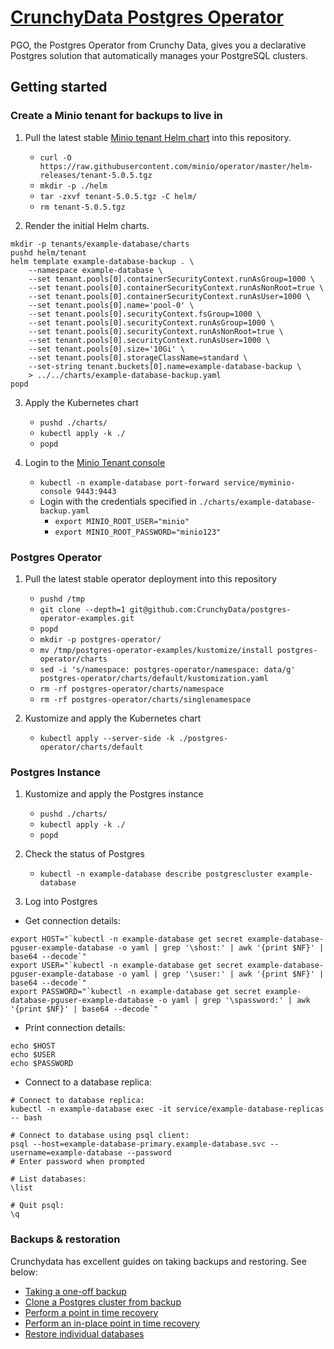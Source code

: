 
# [CrunchyData Postgres Operator](https://access.crunchydata.com/documentation/postgres-operator/v5/)

PGO, the Postgres Operator from Crunchy Data, gives you a declarative Postgres solution that automatically manages your PostgreSQL clusters.

## Getting started

### Create a Minio tenant for backups to live in

1. Pull the latest stable [Minio tenant Helm chart](https://min.io/docs/minio/kubernetes/upstream/operations/install-deploy-manage/deploy-operator-helm.html#deploy-a-tenant) into this repository.
    - `curl -O https://raw.githubusercontent.com/minio/operator/master/helm-releases/tenant-5.0.5.tgz`
    - `mkdir -p ./helm`
    - `tar -zxvf tenant-5.0.5.tgz -C helm/`
    - `rm tenant-5.0.5.tgz`

2. Render the initial Helm charts.
```
mkdir -p tenants/example-database/charts
pushd helm/tenant
helm template example-database-backup . \
    --namespace example-database \
    --set tenant.pools[0].containerSecurityContext.runAsGroup=1000 \
    --set tenant.pools[0].containerSecurityContext.runAsNonRoot=true \
    --set tenant.pools[0].containerSecurityContext.runAsUser=1000 \
    --set tenant.pools[0].name='pool-0' \
    --set tenant.pools[0].securityContext.fsGroup=1000 \
    --set tenant.pools[0].securityContext.runAsGroup=1000 \
    --set tenant.pools[0].securityContext.runAsNonRoot=true \
    --set tenant.pools[0].securityContext.runAsUser=1000 \
    --set tenant.pools[0].size='10Gi' \
    --set tenant.pools[0].storageClassName=standard \
    --set-string tenant.buckets[0].name=example-database-backup \
    > ../../charts/example-database-backup.yaml
popd
```

3. Apply the Kubernetes chart
    - `pushd ./charts/`
    - `kubectl apply -k ./`
    - `popd`

4. Login to the [Minio Tenant console](https://localhost:9443/)
    - `kubectl -n example-database port-forward service/myminio-console 9443:9443`
    - Login with the credentials specified in `./charts/example-database-backup.yaml`
        - `export MINIO_ROOT_USER="minio"`
        - `export MINIO_ROOT_PASSWORD="minio123"`


### Postgres Operator

1. Pull the latest stable operator deployment into this repository
    - `pushd /tmp`
    - `git clone --depth=1 git@github.com:CrunchyData/postgres-operator-examples.git`
    - `popd`
    - `mkdir -p postgres-operator/`
    - `mv /tmp/postgres-operator-examples/kustomize/install postgres-operator/charts`
    - `sed -i 's/namespace: postgres-operator/namespace: data/g' postgres-operator/charts/default/kustomization.yaml`
    - `rm -rf postgres-operator/charts/namespace`
    - `rm -rf postgres-operator/charts/singlenamespace`

2. Kustomize and apply the Kubernetes chart
    - `kubectl apply --server-side -k ./postgres-operator/charts/default`

### Postgres Instance

1. Kustomize and apply the Postgres instance
    - `pushd ./charts/`
    - `kubectl apply -k ./`
    - `popd`

2. Check the status of Postgres
    - `kubectl -n example-database describe postgrescluster example-database`

3. Log into Postgres
- Get connection details:
```
export HOST="`kubectl -n example-database get secret example-database-pguser-example-database -o yaml | grep '\shost:' | awk '{print $NF}' | base64 --decode`"
export USER="`kubectl -n example-database get secret example-database-pguser-example-database -o yaml | grep '\suser:' | awk '{print $NF}' | base64 --decode`"
export PASSWORD="`kubectl -n example-database get secret example-database-pguser-example-database -o yaml | grep '\spassword:' | awk '{print $NF}' | base64 --decode`"
```

- Print connection details:
```
echo $HOST
echo $USER
echo $PASSWORD
```

- Connect to a database replica:
```
# Connect to database replica:
kubectl -n example-database exec -it service/example-database-replicas -- bash

# Connect to database using psql client:
psql --host=example-database-primary.example-database.svc --username=example-database --password
# Enter password when prompted

# List databases:
\list

# Quit psql:
\q
```

### Backups & restoration

Crunchydata has excellent guides on taking backups and restoring. See below:
- [Taking a one-off backup](https://access.crunchydata.com/documentation/postgres-operator/v5/tutorial/backup-management/#taking-a-one-off-backup)
- [Clone a Postgres cluster from backup](https://access.crunchydata.com/documentation/postgres-operator/5.3.2/tutorial/disaster-recovery/#clone-a-postgres-cluster)
- [Perform a point in time recovery](https://access.crunchydata.com/documentation/postgres-operator/5.3.2/tutorial/disaster-recovery/#perform-a-point-in-time-recovery-pitr)
- [Perform an in-place point in time recovery](https://access.crunchydata.com/documentation/postgres-operator/5.3.2/tutorial/disaster-recovery/#perform-an-in-place-point-in-time-recovery-pitr)
- [Restore individual databases](https://access.crunchydata.com/documentation/postgres-operator/5.3.2/tutorial/disaster-recovery/#restore-individual-databases)

